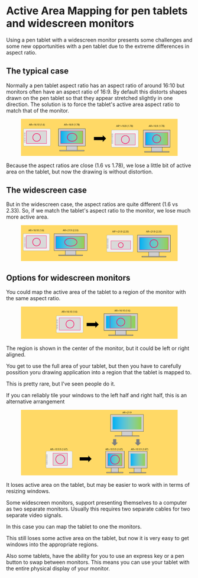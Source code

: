 # Active Area Mapping for pen tablets and widescreen monitors

Using a pen tablet with a widescreen monitor presents some challenges and some new opportunities with a pen tablet due to the extreme differences in aspect ratio.

## The typical case

Normally a pen tablet aspect ratio has an aspect ratio of around 16:10 but monitors often have an aspect ratio of 16:9. By default this distorts shapes drawn on the pen tablet so that they appear stretched slightly in one direction. The solution is to force the tablet's active area aspect ratio to match that of the monitor.&#x20;

<figure><img src="../../.gitbook/assets/image (2) (1) (1) (1) (1) (1) (1) (1) (1) (1) (1).png" alt=""><figcaption></figcaption></figure>

Because the aspect ratios are close (1.6 vs 1.78), we lose a little bit of active area on the tablet, but now the drawing is without distortion.&#x20;

## The widescreen case

But in the widescreen case, the aspect ratios are quite different (1.6 vs 2.33). So, if we match the tablet's aspect ratio to the monitor, we lose much more active area.

<figure><img src="../../.gitbook/assets/image (1) (1) (1) (1) (1) (1) (1) (1) (1) (1) (1) (1) (1) (1) (1) (1) (1) (1) (1) (1) (1) (1) (1) (1) (1) (1) (1).png" alt=""><figcaption></figcaption></figure>

## Options for widescreen monitors

You could map the active area of the tablet to a region of the monitor with the same aspect ratio.

<figure><img src="../../.gitbook/assets/image (3) (1) (1) (1) (1) (1).png" alt=""><figcaption></figcaption></figure>

The region is shown in the center of the monitor, but it could be left or right aligned.

You get to use the full area of your tablet, but then you have to carefully possition yoru drawing application into a region that the tablet is mapped to.

This is pretty rare, but I've seen people do it.

If you can reliably tile your windows to the left half and right half, this is an alternative arrangement

<figure><img src="../../.gitbook/assets/image (403).png" alt=""><figcaption></figcaption></figure>

It loses active area on the tablet, but may be easier to work with in terms of resizing windows.

Some widescreen monitors, support presenting themselves to a computer as two separate monitors. Usually this requires two separate cables for two separate video signals.

In this case you can map the tablet to one the monitors.

This still loses some active area on the tablet, but now it is very easy to get windows into the appropriate regions.

Also some tablets, have the ability for you to use an express key or a pen button to swap between monitors. This means you can use your tablet with the entire physical display of your monitor.
